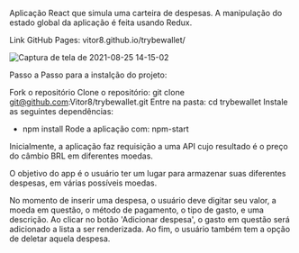 Aplicação React que simula uma carteira de despesas. A manipulação do estado global da aplicação é feita usando Redux.

Link GitHub Pages: vitor8.github.io/trybewallet/

![Captura de tela de 2021-08-25 14-15-02](https://user-images.githubusercontent.com/24492328/130835704-73ac54c5-f1b5-4cc3-b661-b83da650d746.png)

Passo a Passo para a instalção do projeto:

Fork o repositório
Clone o repositório: git clone git@github.com:Vitor8/trybewallet.git
Entre na pasta: cd trybewallet
Instale as seguintes dependências:
  - npm install
Rode a aplicação com: npm-start

Inicialmente, a aplicação faz requisição a uma API cujo resultado é o preço do câmbio BRL em diferentes moedas.

O objetivo do app é o usuário ter um lugar para armazenar suas diferentes despesas, em várias possíveis moedas. 

No momento de inserir uma despesa, o usuário deve digitar seu valor, a moeda em questão, o método de pagamento, o tipo de gasto, e uma descrição. Ao clicar no botão 'Adicionar despesa', o gasto em questão será adicionado a lista a ser renderizada. Ao fim, o usuário também tem a opção de deletar aquela despesa.  
